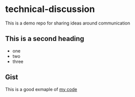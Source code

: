 # technical-discussion
This is a demo repo for sharing ideas around communication


## This is a second heading

* one
* two
* three

## Gist

This is a good exmaple of [my code](https://gist.github.com/he0019ng/d2bfe591ff0d26a8279db96a00fb9794#file-hello-py)
